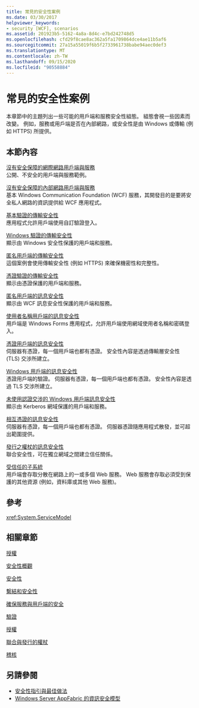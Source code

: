 ```yaml
---
title: 常見的安全性案例
ms.date: 03/30/2017
helpviewer_keywords:
- security [WCF], scenarios
ms.assetid: 201923b5-5162-4a8a-8d4c-e7bd242748d5
ms.openlocfilehash: cfd29f8cae8ac362a5fa1709864dce4ae11b5af6
ms.sourcegitcommit: 27a15a55019f6b5f2733961738babe94aec0def3
ms.translationtype: MT
ms.contentlocale: zh-TW
ms.lasthandoff: 09/15/2020
ms.locfileid: "90558884"
---
```

# <a name="common-security-scenarios"></a>常見的安全性案例
本章節中的主題列出一些可能的用戶端和服務安全性組態。 組態會視一些因素而改變。 例如，服務或用戶端是否在內部網路，或安全性是由 Windows 或傳輸 (例如 HTTPS) 所提供。  
  
## <a name="in-this-section"></a>本節內容  
 [沒有安全保障的網際網路用戶端與服務](internet-unsecured-client-and-service.md)  
 公開、不安全的用戶端與服務範例。  
  
 [沒有安全保障的內部網路用戶端與服務](intranet-unsecured-client-and-service.md)  
 基本 Windows Communication Foundation (WCF) 服務，其開發目的是要將安全私人網路的資訊提供給 WCF 應用程式。  
  
 [基本驗證的傳輸安全性](transport-security-with-basic-authentication.md)  
 應用程式允許用戶端使用自訂驗證登入。  
  
 [Windows 驗證的傳輸安全性](transport-security-with-windows-authentication.md)  
 顯示由 Windows 安全性保護的用戶端和服務。  
  
 [匿名用戶端的傳輸安全性](transport-security-with-an-anonymous-client.md)  
 這個案例會使用傳輸安全性 (例如 HTTPS) 來確保機密性和完整性。  
  
 [憑證驗證的傳輸安全性](transport-security-with-certificate-authentication.md)  
 顯示由憑證保護的用戶端和服務。  
  
 [匿名用戶端的訊息安全性](message-security-with-an-anonymous-client.md)  
 顯示由 WCF 訊息安全性保護的用戶端和服務。  
  
 [使用者名稱用戶端的訊息安全性](message-security-with-a-user-name-client.md)  
 用戶端是 Windows Forms 應用程式，允許用戶端使用網域使用者名稱和密碼登入。  
  
 [憑證用戶端的訊息安全性](message-security-with-a-certificate-client.md)  
 伺服器有憑證，每一個用戶端也都有憑證。 安全性內容是透過傳輸層安全性 (TLS) 交涉所建立。  
  
 [Windows 用戶端的訊息安全性](message-security-with-a-windows-client.md)  
 憑證用戶端的驗證。 伺服器有憑證，每一個用戶端也都有憑證。 安全性內容是透過 TLS 交涉所建立。  
  
 [未使用認證交涉的 Windows 用戶端訊息安全性](message-security-with-a-windows-client-without-credential-negotiation.md)  
 顯示由 Kerberos 網域保護的用戶端和服務。  
  
 [相互憑證的訊息安全性](message-security-with-mutual-certificates.md)  
 伺服器有憑證，每一個用戶端也都有憑證。 伺服器憑證隨應用程式散發，並可超出範圍提供。  
  
 [發行之權杖的訊息安全性](message-security-with-issued-tokens.md)  
 聯合安全性，可在獨立網域之間建立信任關係。  
  
 [受信任的子系統](trusted-subsystem.md)  
 用戶端會存取分散在網路上的一或多個 Web 服務。 Web 服務會存取必須受到保護的其他資源 (例如，資料庫或其他 Web 服務)。  
  
## <a name="reference"></a>參考  
 <xref:System.ServiceModel>  
  
## <a name="related-sections"></a>相關章節  
 [授權](authorization-in-wcf.md)  
  
 [安全性概觀](security-overview.md)  
  
 [安全性](security.md)  
  
 [繫結和安全性](bindings-and-security.md)  
  
 [確保服務與用戶端的安全](securing-services-and-clients.md)  
  
 [驗證](authentication-in-wcf.md)  
  
 [授權](authorization-in-wcf.md)  
  
 [聯合與發行的權杖](federation-and-issued-tokens.md)  
  
 [稽核](auditing-security-events.md)  
  
## <a name="see-also"></a>另請參閱

- [安全性指引與最佳做法](security-guidance-and-best-practices.md)
- [Windows Server AppFabric 的資訊安全模型](/previous-versions/appfabric/ee677202(v=azure.10))
